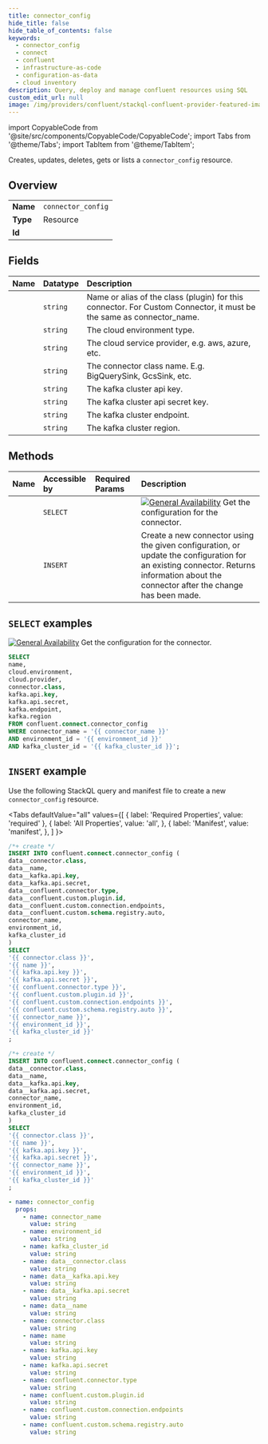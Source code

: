 ```yaml
---
title: connector_config
hide_title: false
hide_table_of_contents: false
keywords:
  - connector_config
  - connect
  - confluent
  - infrastructure-as-code
  - configuration-as-data
  - cloud inventory
description: Query, deploy and manage confluent resources using SQL
custom_edit_url: null
image: /img/providers/confluent/stackql-confluent-provider-featured-image.png
---
```


import CopyableCode from '@site/src/components/CopyableCode/CopyableCode';
import Tabs from '@theme/Tabs';
import TabItem from '@theme/TabItem';

Creates, updates, deletes, gets or lists a <code>connector_config</code> resource.

## Overview
<table><tbody>
<tr><td><b>Name</b></td><td><code>connector_config</code></td></tr>
<tr><td><b>Type</b></td><td>Resource</td></tr>
<tr><td><b>Id</b></td><td><CopyableCode code="confluent.connect.connector_config" /></td></tr>
</tbody></table>

## Fields
| Name | Datatype | Description |
|:-----|:---------|:------------|
| <CopyableCode code="name" /> | `string` | Name or alias of the class (plugin) for this connector. For Custom Connector, it must be the same as connector_name. |
| <CopyableCode code="cloud.environment" /> | `string` | The cloud environment type. |
| <CopyableCode code="cloud.provider" /> | `string` | The cloud service provider, e.g. aws, azure, etc. |
| <CopyableCode code="connector.class" /> | `string` | The connector class name. E.g. BigQuerySink, GcsSink, etc. |
| <CopyableCode code="kafka.api.key" /> | `string` | The kafka cluster api key. |
| <CopyableCode code="kafka.api.secret" /> | `string` | The kafka cluster api secret key. |
| <CopyableCode code="kafka.endpoint" /> | `string` | The kafka cluster endpoint. |
| <CopyableCode code="kafka.region" /> | `string` | The kafka cluster region. |

## Methods
| Name | Accessible by | Required Params | Description |
|:-----|:--------------|:----------------|:------------|
| <CopyableCode code="get_connectv1connector_config" /> | `SELECT` | <CopyableCode code="connector_name, environment_id, kafka_cluster_id" /> | [![General Availability](https://img.shields.io/badge/Lifecycle%20Stage-General%20Availability-%2345c6e8)](#section/Versioning/API-Lifecycle-Policy) Get the configuration for the connector. |
| <CopyableCode code="create_or_update_connectv1connector_config" /> | `INSERT` | <CopyableCode code="connector_name, environment_id, kafka_cluster_id, data__connector.class, data__kafka.api.key, data__kafka.api.secret, data__name" /> | Create a new connector using the given configuration, or update the configuration for an existing connector. Returns information about the connector after the change has been made. |

## `SELECT` examples

[![General Availability](https://img.shields.io/badge/Lifecycle%20Stage-General%20Availability-%2345c6e8)](#section/Versioning/API-Lifecycle-Policy) Get the configuration for the connector.


```sql
SELECT
name,
cloud.environment,
cloud.provider,
connector.class,
kafka.api.key,
kafka.api.secret,
kafka.endpoint,
kafka.region
FROM confluent.connect.connector_config
WHERE connector_name = '{{ connector_name }}'
AND environment_id = '{{ environment_id }}'
AND kafka_cluster_id = '{{ kafka_cluster_id }}';
```
## `INSERT` example

Use the following StackQL query and manifest file to create a new <code>connector_config</code> resource.

<Tabs
    defaultValue="all"
    values={[
        { label: 'Required Properties', value: 'required' },
        { label: 'All Properties', value: 'all', },
        { label: 'Manifest', value: 'manifest', },
    ]
}>
<TabItem value="all">

```sql
/*+ create */
INSERT INTO confluent.connect.connector_config (
data__connector.class,
data__name,
data__kafka.api.key,
data__kafka.api.secret,
data__confluent.connector.type,
data__confluent.custom.plugin.id,
data__confluent.custom.connection.endpoints,
data__confluent.custom.schema.registry.auto,
connector_name,
environment_id,
kafka_cluster_id
)
SELECT 
'{{ connector.class }}',
'{{ name }}',
'{{ kafka.api.key }}',
'{{ kafka.api.secret }}',
'{{ confluent.connector.type }}',
'{{ confluent.custom.plugin.id }}',
'{{ confluent.custom.connection.endpoints }}',
'{{ confluent.custom.schema.registry.auto }}',
'{{ connector_name }}',
'{{ environment_id }}',
'{{ kafka_cluster_id }}'
;
```
</TabItem>

<TabItem value="required">

```sql
/*+ create */
INSERT INTO confluent.connect.connector_config (
data__connector.class,
data__name,
data__kafka.api.key,
data__kafka.api.secret,
connector_name,
environment_id,
kafka_cluster_id
)
SELECT 
'{{ connector.class }}',
'{{ name }}',
'{{ kafka.api.key }}',
'{{ kafka.api.secret }}',
'{{ connector_name }}',
'{{ environment_id }}',
'{{ kafka_cluster_id }}'
;
```
</TabItem>

<TabItem value="manifest">

```yaml
- name: connector_config
  props:
    - name: connector_name
      value: string
    - name: environment_id
      value: string
    - name: kafka_cluster_id
      value: string
    - name: data__connector.class
      value: string
    - name: data__kafka.api.key
      value: string
    - name: data__kafka.api.secret
      value: string
    - name: data__name
      value: string
    - name: connector.class
      value: string
    - name: name
      value: string
    - name: kafka.api.key
      value: string
    - name: kafka.api.secret
      value: string
    - name: confluent.connector.type
      value: string
    - name: confluent.custom.plugin.id
      value: string
    - name: confluent.custom.connection.endpoints
      value: string
    - name: confluent.custom.schema.registry.auto
      value: string

```
</TabItem>
</Tabs>
